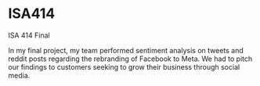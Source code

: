 # ISA414

ISA 414 Final

In my final project, my team performed sentiment analysis on tweets and reddit posts regarding the rebranding of Facebook to Meta. We had to pitch our findings to customers seeking to grow their business through social media.